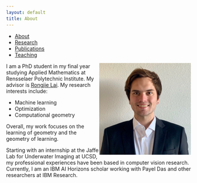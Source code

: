 ```yaml
---
layout: default
title: About
---
```

<body>

<ul class="sidenav">
  <li><a class="active" href="#about">About</a></li>
  <li><a href="/research.html">Research</a></li>
  <li><a href="/publications.html">Publications</a></li>
  <li><a href="/teaching.html">Teaching</a></li>
</ul>
  
<div class="content"> 
  <img style="float: right;width:250px;height:250px;" src="https://raw.githubusercontent.com/tatron/tatron.github.io/master/IMG_1451(1).jpg" alt="A picture of Joey Tatro">
  <p> I am a PhD student in my final year studying Applied Mathematics at Rensselaer Polytechnic Institute. My advisor is <a href="http://homepages.rpi.edu/~lair/">Rongjie Lai</a>. My research interests include: 
  <ul>
    <li> Machine learning </li>
    <li> Optimization </li>
    <li> Computational geometry </li>
  </ul>
  Overall, my work focuses on the learning of geometry and the geometry of learning. 
  </p>
  <p>
  Starting with an internship at the Jaffe Lab for Underwater Imaging at UCSD, my professional experiences have been based in computer vision research. Currently, I am an IBM AI Horizons scholar working with Payel Das and other researchers at IBM Research.  
  </p>
</div>
</body>
